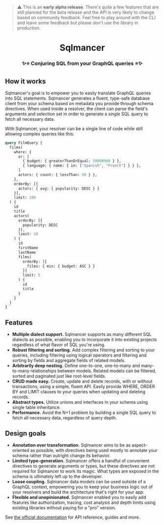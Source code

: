 > ⚠️ This is an **early alpha release**. There's quite a few features that are still planned for the beta release and the API is very likely to change based on community feedback. Feel free to play around with the CLI and leave some feedback but please don't use the library in production. 

<center><h1>Sqlmancer</h1></center>

<center><h3>✨⭐ Conjuring SQL from your GraphQL queries ⭐✨</h3></center>

## How it works

Sqlmancer's goal is to empower you to easily translate GraphQL queries into SQL statements. Sqlmancer generates a fluent, type-safe database client from your schema based on metadata you provide through schema directives. When used inside a resolver, the client can parse the field's arguments and selection set in order to generate a *single* SQL query to fetch all necessary data.

With Sqlmancer, your resolver can be a single line of code while still allowing complex queries like this:

```graphql
query FilmQuery {
  films(
    where: {
      or: [
        { budget: { greaterThanOrEqual: 50000000 } },
        { language: { name: { in: ["Spanish", "French"] } } },
      ]
      actors: { count: { lessThan: 50 } },
    },
    orderBy: [{
      actors: { avg: { popularity: DESC } }
    }],
    limit: 100
  ) {
    id
    title
    actors(
      orderBy: [{
        popularity: DESC
      }],
      limit: 10
    ) {
      id
      firstName
      lastName
      films(
        orderBy: [{
          films: { min: { budget: ASC } }
        }]
        limit: 5
      ) {
        id
        title
      }
    }
  }
}
```

## Features
* **Multiple dialect support.** Sqlmancer supports as many different SQL dialects as possible, enabling you to incorporate it into existing projects regardless of what flavor of SQL you're using.
* **Robust filtering and sorting.** Add complex filtering and sorting to your queries, including filtering using logical operators and filtering and sorting by fields and aggregate fields of related models.
* **Arbitrarily deep nesting.** Define one-to-one, one-to-many and many-to-many relationships between models. Related models can be filtered, sorted and paginated just like root-level fields.
* **CRUD made easy.** Create, update and delete records, with or without transactions, using a simple, fluent API. Easily provide WHERE, ORDER BY and LIMIT clauses to your queries when updating and deleting records.
* **Abstract types.** Utilize unions and interfaces in your schema using single table inheritance.
* **Performance.** Avoid the N+1 problem by building a single SQL query to fetch all necessary data, regardless of query depth.

## Design goals
* **Annotation over transformation.** Sqlmancer aims to be as aspect-oriented as possible, with directives being used mostly to annotate your schema rather than outright change its behavior.
* **Limited type-generation.** Sqlmancer offers a handful of convenient directives to generate arguments or types, but these directives are not required for Sqlmancer to work its magic. What types are exposed in the schema is ultimately left up to the developer.
* **Loose coupling.** Sqlmancer data models can be used outside of a GraphQL context, empowering you to keep your business logic out of your resolvers and build the architecture that's right for your app.
* **Flexible and unopinionated.** Sqlmancer enabled you to easily add features like authorization, tracing, cost analysis and depth limits using existing libraries without paying for a "pro" version.

See [the official documentation](https://sqlmancer.netlify.app/) for API reference, guides and more.